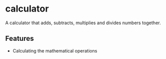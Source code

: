 
# calculator

A calculator that adds, subtracts, multiplies and divides numbers together.

## Features

- Calculating the mathematical operations

